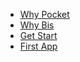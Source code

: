 * [Why Pocket](pages/pocket-why)
* [Why Bis](pages/bis-why)
* [Get Start](pages/get-start)
* [First App](pages/first-app)

